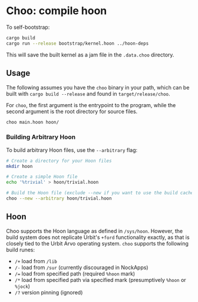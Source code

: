 # Choo: compile hoon

To self-bootstrap:

```bash
cargo build
cargo run --release bootstrap/kernel.hoon ../hoon-deps
```

This will save the built kernel as a jam file in the `.data.choo` directory.

## Usage

The following assumes you have the `choo` binary in your path, which can be built with `cargo build --release` and found in `target/release/choo`.

For `choo`, the first argument is the entrypoint to the program, while the second argument is the root directory for source files.

```bash
choo main.hoon hoon/
```

### Building Arbitrary Hoon

To build arbitrary Hoon files, use the `--arbitrary` flag:

```bash
# Create a directory for your Hoon files
mkdir hoon

# Create a simple Hoon file
echo '%trivial' > hoon/trivial.hoon

# Build the Hoon file (exclude --new if you want to use the build cache)
choo --new --arbitrary hoon/trivial.hoon
```

## Hoon

Choo supports the Hoon language as defined in `/sys/hoon`.  However, the build system does not replicate Urbit's `+ford`
functionality exactly, as that is closely tied to the Urbit Arvo operating system.  `choo` supports the following build
runes:

- `/+` load from `/lib`
- `/-` load from `/sur` (currently discouraged in NockApps)
- `/=` load from specified path (required `%hoon` mark)
- `/*` load from specified path via specified mark (presumptively `%hoon` or `%jock`)
- `/?` version pinning (ignored)
